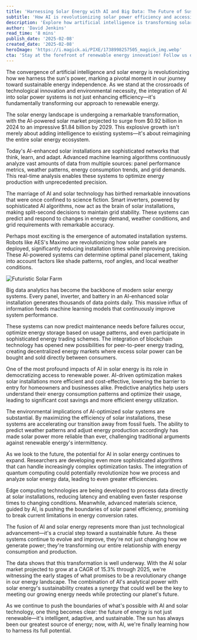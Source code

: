 ```yaml
---
title: 'Harnessing Solar Energy with AI and Big Data: The Future of Sustainable Power Systems'
subtitle: 'How AI is revolutionizing solar power efficiency and accessibility'
description: 'Explore how artificial intelligence is transforming solar energy systems, from smart inverters to automated installations. Learn about the $1.84 billion market projection by 2029 and how AI is making solar power more efficient and accessible than ever before.'
author: 'David Jenkins'
read_time: '8 mins'
publish_date: '2025-02-08'
created_date: '2025-02-08'
heroImage: 'https://i.magick.ai/PIXE/1738998257505_magick_img.webp'
cta: 'Stay at the forefront of renewable energy innovation! Follow us on LinkedIn for the latest updates on AI-powered solar technologies and sustainable energy solutions.'
---
```


The convergence of artificial intelligence and solar energy is revolutionizing how we harness the sun's power, marking a pivotal moment in our journey toward sustainable energy independence. As we stand at the crossroads of technological innovation and environmental necessity, the integration of AI into solar power systems is not just enhancing efficiency—it's fundamentally transforming our approach to renewable energy.

The solar energy landscape is undergoing a remarkable transformation, with the AI-powered solar market projected to surge from $0.92 billion in 2024 to an impressive $1.84 billion by 2029. This explosive growth isn't merely about adding intelligence to existing systems—it's about reimagining the entire solar energy ecosystem.

Today's AI-enhanced solar installations are sophisticated networks that think, learn, and adapt. Advanced machine learning algorithms continuously analyze vast amounts of data from multiple sources: panel performance metrics, weather patterns, energy consumption trends, and grid demands. This real-time analysis enables these systems to optimize energy production with unprecedented precision.

The marriage of AI and solar technology has birthed remarkable innovations that were once confined to science fiction. Smart inverters, powered by sophisticated AI algorithms, now act as the brain of solar installations, making split-second decisions to maintain grid stability. These systems can predict and respond to changes in energy demand, weather conditions, and grid requirements with remarkable accuracy.

Perhaps most exciting is the emergence of automated installation systems. Robots like AES's Maximo are revolutionizing how solar panels are deployed, significantly reducing installation times while improving precision. These AI-powered systems can determine optimal panel placement, taking into account factors like shade patterns, roof angles, and local weather conditions.

![Futuristic Solar Farm](https://images.magick.ai/solar-ai-technology.jpg)

Big data analytics has become the backbone of modern solar energy systems. Every panel, inverter, and battery in an AI-enhanced solar installation generates thousands of data points daily. This massive influx of information feeds machine learning models that continuously improve system performance.

These systems can now predict maintenance needs before failures occur, optimize energy storage based on usage patterns, and even participate in sophisticated energy trading schemes. The integration of blockchain technology has opened new possibilities for peer-to-peer energy trading, creating decentralized energy markets where excess solar power can be bought and sold directly between consumers.

One of the most profound impacts of AI in solar energy is its role in democratizing access to renewable power. AI-driven optimization makes solar installations more efficient and cost-effective, lowering the barrier to entry for homeowners and businesses alike. Predictive analytics help users understand their energy consumption patterns and optimize their usage, leading to significant cost savings and more efficient energy utilization.

The environmental implications of AI-optimized solar systems are substantial. By maximizing the efficiency of solar installations, these systems are accelerating our transition away from fossil fuels. The ability to predict weather patterns and adjust energy production accordingly has made solar power more reliable than ever, challenging traditional arguments against renewable energy's intermittency.

As we look to the future, the potential for AI in solar energy continues to expand. Researchers are developing even more sophisticated algorithms that can handle increasingly complex optimization tasks. The integration of quantum computing could potentially revolutionize how we process and analyze solar energy data, leading to even greater efficiencies.

Edge computing technologies are being developed to process data directly at solar installations, reducing latency and enabling even faster response times to changing conditions. Meanwhile, advanced materials science, guided by AI, is pushing the boundaries of solar panel efficiency, promising to break current limitations in energy conversion rates.

The fusion of AI and solar energy represents more than just technological advancement—it's a crucial step toward a sustainable future. As these systems continue to evolve and improve, they're not just changing how we generate power; they're transforming our entire relationship with energy consumption and production.

The data shows that this transformation is well underway. With the AI solar market projected to grow at a CAGR of 15.3% through 2025, we're witnessing the early stages of what promises to be a revolutionary change in our energy landscape. The combination of AI's analytical power with solar energy's sustainability creates a synergy that could well be the key to meeting our growing energy needs while protecting our planet's future.

As we continue to push the boundaries of what's possible with AI and solar technology, one thing becomes clear: the future of energy is not just renewable—it's intelligent, adaptive, and sustainable. The sun has always been our greatest source of energy; now, with AI, we're finally learning how to harness its full potential.